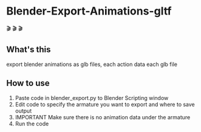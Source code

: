 # Blender-Export-Animations-gltf

🎬 🎬 🎬 

## What's this

export blender animations as glb files, each action data each glb file

## How to use

1. Paste code in blender_export.py to Blender Scripting window
2. Edit code to specify the armature you want to export and where to save output
3. IMPORTANT Make sure there is no animation data under the armature
4. Run the code
